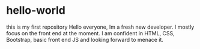 # hello-world
this is my first repository 
Hello everyone, Im a fresh new developer. I mostly focus on the front end at the moment. I am confident in HTML, CSS, Bootstrap, basic front end JS and looking forward to menace it.
